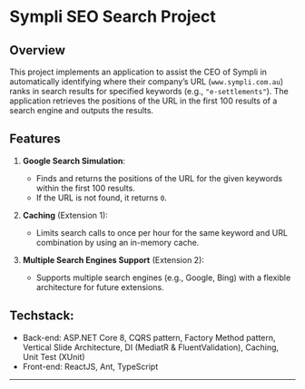 # Sympli SEO Search Project

## Overview
This project implements an application to assist the CEO of Sympli in automatically identifying where their company’s URL (`www.sympli.com.au`) ranks in search results for specified keywords (e.g., `"e-settlements"`). The application retrieves the positions of the URL in the first 100 results of a search engine and outputs the results.

## Features
1. **Google Search Simulation**:
   - Finds and returns the positions of the URL for the given keywords within the first 100 results.
   - If the URL is not found, it returns `0`.

2. **Caching** (Extension 1):
   - Limits search calls to once per hour for the same keyword and URL combination by using an in-memory cache.

3. **Multiple Search Engines Support** (Extension 2):
   - Supports multiple search engines (e.g., Google, Bing) with a flexible architecture for future extensions.

## Techstack:
   - Back-end: ASP.NET Core 8, CQRS pattern, Factory Method pattern, Vertical Slide Architecture, DI (MediatR & FluentValidation), Caching, Unit Test (XUnit)
   - Front-end: ReactJS, Ant, TypeScript
---